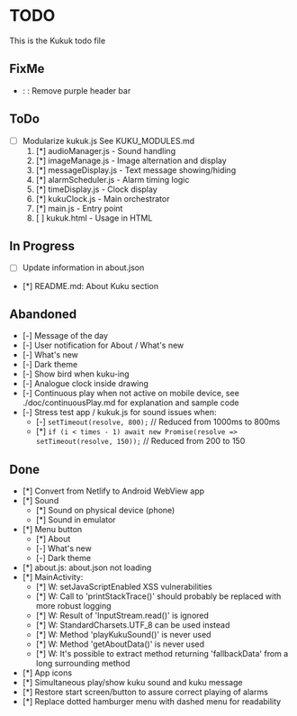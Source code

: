 # TODO
This is the Kukuk todo file

## FixMe
- : : Remove purple header bar

## ToDo
- [ ] Modularize kukuk.js
  See KUKU_MODULES.md
  1. [*] audioManager.js - Sound handling
  2. [*] imageManage.js - Image alternation and display
  3. [*] messageDisplay.js - Text message showing/hiding
  4. [*] alarmScheduler.js - Alarm timing logic
  5. [*] timeDisplay.js - Clock display
  6. [*] kukuClock.js - Main orchestrator
  7. [*] main.js - Entry point
  8. [ ] kukuk.html - Usage in HTML


## In Progress
- [ ] Update information in about.json
- [*] README.md: About Kuku section

## Abandoned
- [-] Message of the day
- [-] User notification for About / What's new
- [-] What's new
- [-] Dark theme
- [-] Show bird when kuku-ing
- [-] Analogue clock inside drawing
- [-] Continuous play when not active on mobile device, see ./doc/continuousPlay.md for explanation and sample code
- [-] Stress test app / kukuk.js for sound issues when:
  - [-] `setTimeout(resolve, 800);`  // Reduced from 1000ms to 800ms
  - [*] `if (i < times - 1) await new Promise(resolve => setTimeout(resolve, 150));`  // Reduced from 200 to 150

## Done
- [*] Convert from Netlify to Android WebView app
- [*] Sound
  - [*] Sound on physical device (phone)
  - [*] Sound in emulator
- [*] Menu button
  - [*] About
  - [-] What's new
  - [-] Dark theme 
- [*] about.js: about.json not loading
- [*] MainActivity:
  - [*] W: setJavaScriptEnabled XSS vulnerabilities
  - [*] W: Call to 'printStackTrace()' should probably be replaced with more robust logging
  - [*] W: Result of 'InputStream.read()' is ignored
  - [*] W: StandardCharsets.UTF_8 can be used instead
  - [*] W: Method 'playKukuSound()' is never used
  - [*] W: Method 'getAboutData()' is never used
  - [*] W: It's possible to extract method returning 'fallbackData' from a long surrounding method
- [*] App icons
- [*] Simultaneous play/show kuku sound and kuku message
- [*] Restore start screen/button to assure correct playing of alarms
- [*] Replace dotted hamburger menu with dashed menu for readability
